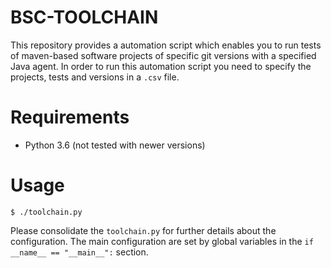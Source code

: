 # BSC-TOOLCHAIN
This repository provides a automation script which enables you to run tests of maven-based software projects of specific git versions with a specified Java agent. In order to run this automation script you need to specify the projects, tests and versions in a `.csv` file.

# Requirements
- Python 3.6 (not tested with newer versions)

# Usage
```{bash}
$ ./toolchain.py
```
Please consolidate the `toolchain.py` for further details about the configuration. The main configuration are set by global variables in the `if __name__ == "__main__":` section.

